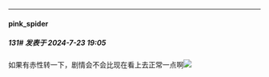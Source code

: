 ﻿
*****

####  pink_spider  
##### 131#       发表于 2024-7-23 19:05

如果有赤性转一下，剧情会不会比现在看上去正常一点啊<img src="https://static.saraba1st.com/image/smiley/face2017/125.png" referrerpolicy="no-referrer">

